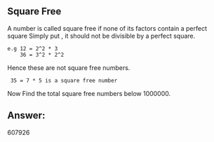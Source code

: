 ## Square Free 
A number is called square free if none of its factors contain a perfect square 
Simply put , it should not be divisible by a perfect square.

    e.g 12 = 2^2 * 3 
        36 = 3^2 * 2^2
  
Hence these are not square free numbers.

     35 = 7 * 5 is a square free number 

Now Find the total square free numbers below 1000000.

## Answer:
607926
